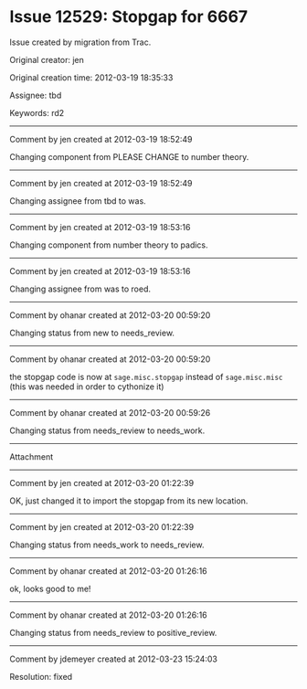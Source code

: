 # Issue 12529: Stopgap for 6667

Issue created by migration from Trac.

Original creator: jen

Original creation time: 2012-03-19 18:35:33

Assignee: tbd

Keywords: rd2




---

Comment by jen created at 2012-03-19 18:52:49

Changing component from PLEASE CHANGE to number theory.


---

Comment by jen created at 2012-03-19 18:52:49

Changing assignee from tbd to was.


---

Comment by jen created at 2012-03-19 18:53:16

Changing component from number theory to padics.


---

Comment by jen created at 2012-03-19 18:53:16

Changing assignee from was to roed.


---

Comment by ohanar created at 2012-03-20 00:59:20

Changing status from new to needs_review.


---

Comment by ohanar created at 2012-03-20 00:59:20

the stopgap code is now at ` sage.misc.stopgap ` instead of ` sage.misc.misc ` (this was needed in order to cythonize it)


---

Comment by ohanar created at 2012-03-20 00:59:26

Changing status from needs_review to needs_work.


---

Attachment


---

Comment by jen created at 2012-03-20 01:22:39

OK, just changed it to import the stopgap from its new location.


---

Comment by jen created at 2012-03-20 01:22:39

Changing status from needs_work to needs_review.


---

Comment by ohanar created at 2012-03-20 01:26:16

ok, looks good to me!


---

Comment by ohanar created at 2012-03-20 01:26:16

Changing status from needs_review to positive_review.


---

Comment by jdemeyer created at 2012-03-23 15:24:03

Resolution: fixed
